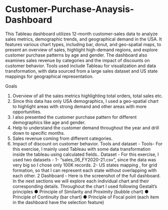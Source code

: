 # Customer-Purchase-Anaysis-Dashboard
This Tableau dashboard utilizes 12-month customer-sales data to analyze sales metrics, demographic trends, and geographical demand in the USA. It features various chart types, including bar, donut, and geo-spatial maps, to present an overview of sales, highlight high-demand regions, and explore customer purchase patterns by age and gender. The dashboard also examines sales revenue by categories and the impact of discounts on customer behavior. Tools used include Tableau for visualization and data transformation, with data sourced from a large sales dataset and US state mappings for geographical representation.

Goals
1. Overview of all the sales metrics highlighting total orders, total sales etc.
2. Since this data has only USA demographics, I used a geo-spatial chart to highlight areas with strong demand and other areas with more opportunities.
3. I also presented the customer purchase pattern for different demographics like age and gender.
4. Help to understand the customer demand throughout the year and drill down to specific months.
5. Sales revenue coming from different categories.
6. Impact of discount on customer behavior.
Tools and dataset -
Tools-
For this exercise, I mainly used Tableau with some data transformation inside the tableau using calculated fields..
Dataset -
For this exercise, I used two datasets -
1- “sales_06_FY2020-21.csv”, since the data was very big so I chose only 100K records.
2- US states mapping , for grid formation, so that I can represent each state without overlapping with each other.
2
 Dashboard -
Here is the screenshot of the full dashboard. In the next sections we will explore each individual chart and their corresponding details. Throughout the chart I used following Gestalt’s principles
● Principle of Similarity and Proximity (bubble chart)
● Principle of Continuity (bar chart)
● Principle of Focal point (each item in the dashboard have the selection feature)
